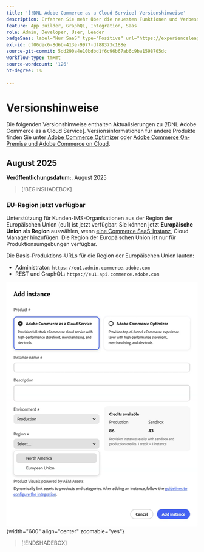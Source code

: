 ```yaml
---
title: '[!DNL Adobe Commerce as a Cloud Service] Versionshinweise'
description: Erfahren Sie mehr über die neuesten Funktionen und Verbesserungen in [!DNL Adobe Commerce as a Cloud Service].
feature: App Builder, GraphQL, Integration, Saas
role: Admin, Developer, User, Leader
badgeSaas: label="Nur SaaS" type="Positive" url="https://experienceleague.adobe.com/de/docs/commerce/user-guides/product-solutions" tooltip="Gilt nur für Adobe Commerce as a Cloud Service- und Adobe Commerce Optimizer-Projekte (von Adobe verwaltete SaaS-Infrastruktur)."
exl-id: cf06dec6-8d6b-413e-9977-df88373c188e
source-git-commit: 5dd290a4e10bdbd1f6c96b67ab6c9ba1598705dc
workflow-type: tm+mt
source-wordcount: '126'
ht-degree: 1%

---
```


# Versionshinweise

Die folgenden Versionshinweise enthalten Aktualisierungen zu [!DNL Adobe Commerce as a Cloud Service]. Versionsinformationen für andere Produkte finden Sie unter [Adobe Commerce Optimizer](../optimizer/release-notes.md) oder [Adobe Commerce On-Premise und Adobe Commerce on Cloud](https://experienceleague.adobe.com/de/docs/commerce-operations/release/notes/overview).

## August 2025

**Veröffentlichungsdatum:**. August 2025

>[!BEGINSHADEBOX]

### EU-Region jetzt verfügbar

Unterstützung für Kunden-IMS-Organisationen aus der Region der Europäischen Union (eu1) ist jetzt verfügbar. Sie können jetzt **Europäische Union** als **Region** auswählen, wenn [eine Commerce SaaS-Instanz &#x200B;](./getting-started.md#create-an-instance) Cloud Manager hinzufügen. Die Region der Europäischen Union ist nur für Produktionsumgebungen verfügbar.

Die Basis-Produktions-URLs für die Region der Europäischen Union lauten:

* Administrator: `https://eu1.admin.commerce.adobe.com`
* REST und GraphQL: `https://eu1.api.commerce.adobe.com`

![Instanz erstellen](./assets/create-instance-eu.png){width="600" align="center" zoomable="yes"}

>[!ENDSHADEBOX]
